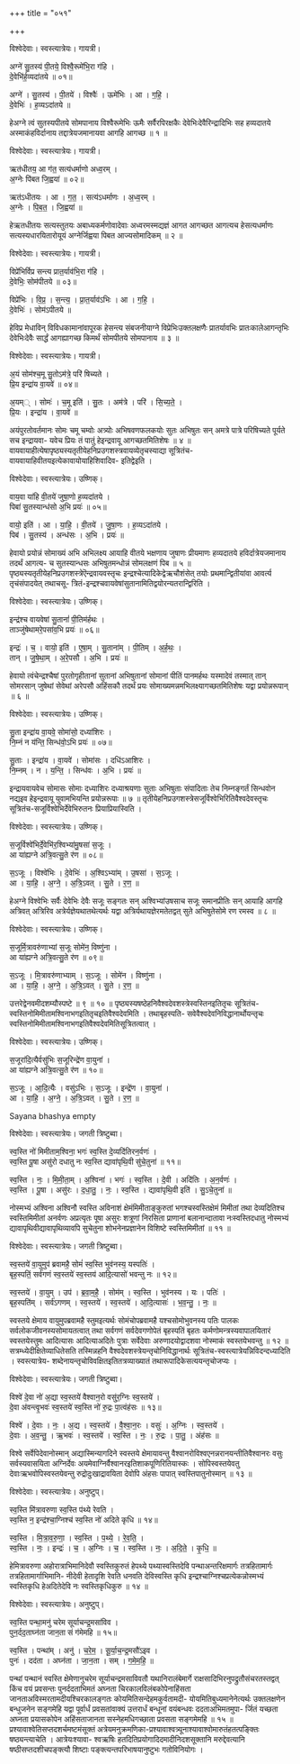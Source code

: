 +++
title = "०५१"

+++


विश्वेदेवाः। स्वस्त्यात्रेयः। गायत्री।

अग्ने॑ सु॒तस्य॑ पी॒तये॒ विश्वै॒रूमे॑भि॒रा ग॑हि ।  
दे॒वेभि॑र्ह॒व्यदा॑तये ॥ ०१॥

अग्ने॑ । सु॒तस्य॑ । पी॒तये॑ । विश्वैः॑ । ऊमे॑भिः । आ । ग॒हि॒ ।  
दे॒वेभिः॑ । ह॒व्यऽदा॑तये ॥

हेअग्ने त्वं सुतस्यपीतये सोमपानाय विश्वैरूमेभिः ऊमैः सर्वैरपिरक्षकैः देवेभिःदेवैरिन्द्रादिभिः सह हव्यदातये अस्माकंहविर्दानाय तद्दात्रेयजमानायवा आगहि आगच्छ ॥ १ ॥

विश्वेदेवाः। स्वस्त्यात्रेयः। गायत्री।

ऋत॑धीतय॒ आ ग॑त॒ सत्य॑धर्माणो अध्व॒रम् ।  
अ॒ग्नेः पि॑बत जि॒ह्वया॑ ॥ ०२॥

ऋत॑ऽधीतयः । आ । ग॒त॒ । सत्य॑ऽधर्माणः । अ॒ध्व॒रम् ।  
अ॒ग्नेः । पि॒ब॒त॒ । जि॒ह्वया॑ ॥

हेऋतधीतयः सत्यस्तुतयः अबाध्यकर्मणोवादेवाः अध्वरमस्मद्यज्ञं आगत आगच्छत आगत्यच हेसत्यधर्माणः सत्यस्यधारयितारोयूयं अग्नेर्जिह्वया पिबत आज्यसोमादिकम् ॥ २ ॥

विश्वेदेवाः। स्वस्त्यात्रेयः। गायत्री।

विप्रे॑भिर्विप्र सन्त्य प्रात॒र्याव॑भि॒रा ग॑हि ।  
दे॒वेभिः॒ सोम॑पीतये ॥ ०३॥

विप्रे॑भिः । वि॒प्र॒ । स॒न्त्य॒ । प्रा॒त॒र्याव॑ऽभिः । आ । ग॒हि॒ ।  
दे॒वेभिः॑ । सोम॑ऽपीतये ॥

हेविप्र मेधाविन् विविधकामानांवापूरक हेसन्त्य संबजनीयाग्ने विप्रेभिःउक्तलक्षणैः प्रातर्यावभिः प्रातःकालेआगन्तृभिः देवेभिःदेवैः सार्द्धं आगह्यागच्छ किमर्थं सोमपीतये सोमपानाय ॥ ३ ॥

विश्वेदेवाः। स्वस्त्यात्रेयः। गायत्री।

अ॒यं सोम॑श्च॒मू सु॒तोऽम॑त्रे॒ परि॑ षिच्यते ।  
प्रि॒य इन्द्रा॑य वा॒यवे॑ ॥ ०४॥

अ॒यम्् । सोमः॑ । च॒मू इति॑ । सु॒तः । अम॑त्रे । परि॑ । सि॒च्य॒ते॒ ।  
प्रि॒यः । इन्द्रा॑य । वा॒यवे॑ ॥

अयंपुरतोवर्तमानः सोमः चमू चम्वोः अत्र्योः अभिषवणफलकयोः सुतः अभिषुतः सन् अमत्रे पात्रे परिषिच्यते पूर्यते सच इन्द्रायवा- यवेच प्रियः तं पातुं हेइन्द्रवायू आगच्छतमितिशेषः ॥ ४ ॥ वायवायाहीत्येषापृष्ठ्यस्यतृतीयेहनिप्रउगशस्त्रवायव्येतृचस्याद्या सूत्रितंच-वायवायाहिवीतयइत्येकावायोयाहिशिवादिव- इतिद्वेइति ।

विश्वेदेवाः। स्वस्त्यात्रेयः। उष्णिक्।

वाय॒वा या॑हि वी॒तये॑ जुषा॒णो ह॒व्यदा॑तये ।  
पिबा॑ सु॒तस्यान्ध॑सो अ॒भि प्रयः॑ ॥ ०५॥

वायो॒ इति॑ । आ । या॒हि॒ । वी॒तये॑ । जु॒षा॒णः । ह॒व्यऽदा॑तये ।  
पिब॑ । सु॒तस्य॑ । अन्ध॑सः । अ॒भि । प्रयः॑ ॥

हेवायो प्रयोन्नं सोमाख्यं अभि अभिलक्ष्य आयाहि वीतये भक्षणाय जुषाणः प्रीयमाणः हव्यदातये हविर्दात्रेयजमानाय तदर्थं आगत्य- च सुतस्यान्धसः अभिषुतमन्धोन्नं सोमलक्षणं पिब ॥ ५ ॥ पृष्ठ्यस्यतृतीयेहनिप्रउगशस्त्रेऎन्द्रवायवस्तृचः इन्द्रश्चेत्यादिकेद्वेऋचौशंसेत् तयोः प्रथमान्द्वितीयांवा आवर्त्य तृचंसंपादयेत् तथाचसू- त्रितं-इन्द्रश्चवायवेषांसुतानामितिद्वयोरन्यतरान्द्विरिति ।

विश्वेदेवाः। स्वस्त्यात्रेयः। उष्णिक्।

इन्द्र॑श्च वायवेषां सु॒तानां॑ पी॒तिम॑र्हथः ।  
ताञ्जु॑षेथामरे॒पसा॑व॒भि प्रयः॑ ॥ ०६॥

इन्द्रः॑ । च॒ । वायो॒ इति॑ । ए॒षा॒म् । सु॒ताना॑म् । पी॒तिम् । अ॒र्ह॒थः॒ ।  
तान् । जु॒षे॒था॒म् । अ॒रे॒पसौ । अ॒भि । प्रयः॑ ॥

हेवायो त्वंचेन्द्रश्चैषां पुरतोगृहीतानां सुतानां अभिषुतानां सोमानां पीतिं पानमर्हथः यस्मादेवं तस्मात् तान् सोमरसान् जुषेथां सेवेथां अरेपसौ अहिंसकौ तदर्थं प्रयः सोमाख्यमन्नमभिलक्ष्यागच्छतमितिशेषः यद्वा प्रयोन्नरूपान् ॥ ६ ॥

विश्वेदेवाः। स्वस्त्यात्रेयः। उष्णिक्।

सु॒ता इन्द्रा॑य वा॒यवे॒ सोमा॑सो॒ दध्या॑शिरः ।  
नि॒म्नं न य॑न्ति॒ सिन्ध॑वो॒ऽभि प्रयः॑ ॥ ०७॥

सु॒ताः । इन्द्रा॑य । वा॒यवे॑ । सोमा॑सः । दधि॑ऽआशिरः ।  
नि॒म्नम् । न । य॒न्ति॒ । सिन्ध॑वः । अ॒भि । प्रयः॑ ॥

इन्द्रायवायवेच सोमासः सोमाः दध्याशिरः दध्याश्रयणाः सुताः अभिषुताः संपादिताः तेच निम्नङ्गर्तं सिन्धवोन नद्यइव हेइन्द्रवायू युवामभियन्ति प्रयोन्नरूपाः ॥ ७ ॥ तृतीयेहनिप्रउगशस्त्रेसजूर्विश्वेभिरितिवैश्वदेवस्तृचः सूत्रितंच-सजूर्विश्वेभिर्देवेभिरुतनः प्रियाप्रियास्विति ।

विश्वेदेवाः। स्वस्त्यात्रेयः। उष्णिक्।

स॒जूर्विश्वे॑भिर्दे॒वेभि॑र॒श्विभ्या॑मु॒षसा॑ स॒जूः ।  
आ या॑ह्यग्ने अत्रि॒वत्सु॒ते र॑ण ॥ ०८॥

स॒ऽजूः । विश्वे॑भिः । दे॒वेभिः॑ । अ॒श्विऽभ्या॑म् । उ॒षसा॑ । स॒ऽजूः ।  
आ । या॒हि॒ । अ॒ग्ने॒ । अ॒त्रि॒ऽवत् । सु॒ते । र॒ण॒ ॥

हेअग्ने विश्वेभिः सर्वैः देवेभिः देवैः सजूः सङ्गतः सन् अश्विभ्यांउषसाच सजूः समानप्रीतिः सन् आयाहि आगहि अत्रिवत् अत्रिरिव अत्रेर्यज्ञेयथातथेत्यर्थः यद्वा अत्रिर्यथायज्ञेरमतेतद्वत् सुते अभिषुतेसोमे रण रमस्व ॥ ८ ॥

विश्वेदेवाः। स्वस्त्यात्रेयः। उष्णिक्।

स॒जूर्मि॒त्रावरु॑णाभ्यां स॒जूः सोमे॑न॒ विष्णु॑ना ।  
आ या॑ह्यग्ने अत्रि॒वत्सु॒ते र॑ण ॥ ०९॥

स॒ऽजूः । मि॒त्रावरु॑णाभ्याम् । स॒ऽजूः । सोमे॑न । विष्णु॑ना ।  
आ । या॒हि॒ । अ॒ग्ने॒ । अ॒त्रि॒ऽवत् । सु॒ते । र॒ण॒ ॥

उत्तरेद्वेनवमीदशम्यौस्पष्टे ॥ ९ ॥ १० ॥ पृष्ठ्यस्यषष्ठेहनिवैश्वदेवशस्त्रेस्वस्तिनइतितृचः सूत्रितंच-स्वस्तिनोमिमीतामश्विनाभगइतितृचइतिवैश्वदेवमिति । तथाबृहस्पति- सवेवैश्वदेवनिविद्धानार्थोयन्तृचः स्वस्तिनोमिमीतामश्विनाभगइतिवैश्वदेवमितिसूत्रितत्वात् ।

विश्वेदेवाः। स्वस्त्यात्रेयः। उष्णिक्।

स॒जूरा॑दि॒त्यैर्वसु॑भिः स॒जूरिन्द्रे॑ण वा॒युना॑ ।  
आ या॑ह्यग्ने अत्रि॒वत्सु॒ते र॑ण ॥ १०॥

स॒ऽजूः । आ॒दि॒त्यैः । वसु॑ऽभिः । स॒ऽजूः । इन्द्रे॑ण । वा॒युना॑ ।  
आ । या॒हि॒ । अ॒ग्ने॒ । अ॒त्रि॒ऽवत् । सु॒ते । र॒ण॒ ॥

Sayana bhashya empty

विश्वेदेवाः। स्वस्त्यात्रेयः। जगती त्रिष्टुब्वा।

स्व॒स्ति नो॑ मिमीताम॒श्विना॒ भगः॑ स्व॒स्ति दे॒व्यदि॑तिरन॒र्वणः॑ ।  
स्व॒स्ति पू॒षा असु॑रो दधातु नः स्व॒स्ति द्यावा॑पृथि॒वी सु॑चे॒तुना॑ ॥ ११॥

स्व॒स्ति । नः॒ । मि॒मी॒ता॒म् । अ॒श्विना॑ । भगः॑ । स्व॒स्ति । दे॒वी । अदि॑तिः । अ॒न॒र्वणः॑ ।  
स्व॒स्ति । पू॒षा । असु॑रः । द॒धा॒तु॒ । नः॒ । स्व॒स्ति । द्यावा॑पृथि॒वी इति॑ । सु॒ऽचे॒तुना॑ ॥

नोस्मभ्यं अश्विना अश्विनौ स्वस्ति अविनाशं क्षेमंमिमीताङ्कुरुतां भगश्चस्वस्तिक्षेमं मिमीतां तथा देव्यदितिश्च स्वस्तिमिमीतां अनर्वणः अप्रत्यृतः पूषा असुरः शत्रूणां निरसिता प्राणानां बलानान्दातावा नःस्वस्तिदधातु नोस्मभ्यं द्यावापृथिवीद्यावापृथिव्यावपि सुचेतुना शोभनेनप्रज्ञानेन विशिष्टे स्वस्तिमिमीतां ॥ ११ ॥

विश्वेदेवाः। स्वस्त्यात्रेयः। जगती त्रिष्टुब्वा।

स्व॒स्तये॑ वा॒युमुप॑ ब्रवामहै॒ सोमं॑ स्व॒स्ति भुव॑नस्य॒ यस्पतिः॑ ।  
बृह॒स्पतिं॒ सर्व॑गणं स्व॒स्तये॑ स्व॒स्तय॑ आदि॒त्यासो॑ भवन्तु नः ॥ १२॥

स्व॒स्तये॑ । वा॒युम् । उप॑ । ब्र॒वा॒म॒है॒ । सोम॑म् । स्व॒स्ति । भुव॑नस्य । यः । पतिः॑ ।  
बृह॒स्पति॑म् । सर्व॑ऽगणम् । स्व॒स्तये॑ । स्व॒स्तये॑ । आ॒दि॒त्यासः॑ । भ॒व॒न्तु॒ । नः॒ ॥

स्वस्तये क्षेमाय वायुमुपब्रवामहै स्तुमइत्यर्थः सोमंचोपब्रवामहै यश्चसोमोभुवनस्य पतिः पालकः सर्वलोकजीवनस्यसोमायतत्वात् तथा सर्वगणं सर्वदेवगणोपेतं बृहस्पतिं बृहतः कर्मणोमन्त्रस्यवापालयितारं स्वस्तयेस्तुमः आदित्यासः आदित्याअदितेः पुत्राः सर्वेदेवाः अरुणादयोद्वादशवा नोस्माकं स्वस्तयेभवन्तु ॥ १२ ॥ सत्रम्ध्येदीक्षितेव्याधितेसति तस्मिन्नहनि वैश्वदेवशस्त्रेयन्तृचोनिविद्धानार्थः सूत्रितंच-स्वस्त्यात्रेयन्निविदन्दध्यादिति । स्वस्त्यात्रेय- शब्देनायन्तृचोविवक्षितइतितत्रव्याख्यातं तथारूपादिकेसत्ययन्तृचोजप्यः ।

विश्वेदेवाः। स्वस्त्यात्रेयः। जगती त्रिष्टुब्वा।

विश्वे॑ दे॒वा नो॑ अ॒द्या स्व॒स्तये॑ वैश्वान॒रो वसु॑र॒ग्निः स्व॒स्तये॑ ।  
दे॒वा अ॑वन्त्वृ॒भवः॑ स्व॒स्तये॑ स्व॒स्ति नो॑ रु॒द्रः पा॒त्वंह॑सः ॥ १३॥

विश्वे॑ । दे॒वाः । नः॒ । अ॒द्य । स्व॒स्तये॑ । वै॒श्वा॒न॒रः । वसुः॑ । अ॒ग्निः । स्व॒स्तये॑ ।  
दे॒वाः । अ॒व॒न्तु॒ । ऋ॒भवः॑ । स्व॒स्तये॑ । स्व॒स्ति । नः॒ । रु॒द्रः । पा॒तु॒ । अंह॑सः ॥

विश्वे सर्वेपिदेवानोस्मान् अद्यास्मिन्यागदिने स्वस्तये क्षेमायावन्तु वैश्वानरोविश्वएनन्नरानयन्तीतिवैश्वानरः वसुः सर्वस्यवासयिता अग्निर्देवः अयमेवाग्निर्वैश्वानरइतिशाकपूणिरितियास्कः । सोपिस्वस्तयेवतु देवाःऋभवोपिस्वस्तयेवन्तु रुद्रोदुःखाद्रावयिता देवोपि अंहसः पापात् स्वस्तिपातुनोस्मान् ॥ १३ ॥

विश्वेदेवाः। स्वस्त्यात्रेयः। अनुष्टुप्।

स्व॒स्ति मि॑त्रावरुणा स्व॒स्ति प॑थ्ये रेवति ।  
स्व॒स्ति न॒ इन्द्र॑श्चा॒ग्निश्च॑ स्व॒स्ति नो॑ अदिते कृधि ॥ १४॥

स्व॒स्ति । मि॒त्रा॒व॒रु॒णा॒ । स्व॒स्ति । प॒थ्ये॒ । रे॒व॒ति॒ ।  
स्व॒स्ति । नः॒ । इन्द्रः॑ । च॒ । अ॒ग्निः । च॒ । स्व॒स्ति । नः॒ । अ॒दि॒ते॒ । कृ॒धि॒ ॥

हेमित्रावरुणा अहोरात्राभिमानिदेवौ स्वस्तिकुरुतं हेपथ्ये पथ्यास्वस्तिदेवि पन्थाअन्तरिक्षमार्गः तत्रहितामार्गः तत्रहितामार्गाभिमानि- नीदेवी हेतादृशि रेवति धनवति देविस्वस्ति कृधि इन्द्रश्चाग्निश्चप्रत्येकन्नोस्मभ्यं स्वस्तिकृधि हेअदितेदेवि नः स्वस्तिकृधिकुरु ॥ १४ ॥

विश्वेदेवाः। स्वस्त्यात्रेयः। अनुष्टुप्।

स्व॒स्ति पन्था॒मनु॑ चरेम सूर्याचन्द्र॒मसा॑विव ।  
पुन॒र्दद॒ताघ्न॑ता जान॒ता सं ग॑मेमहि ॥ १५॥

स्व॒स्ति । पन्था॑म् । अनु॑ । च॒रे॒म॒ । सू॒र्या॒च॒न्द्र॒मसौ॑ऽइव ।  
पुनः॑ । दद॑ता । अघ्न॑ता । जा॒न॒ता । सम् । ग॒मे॒म॒हि॒ ॥

पन्थां पन्थानं स्वस्ति क्षेमेणानुचरेम सूर्याचन्द्रमसाविवतौ यथानिरालंबेमार्गे राक्षसादिभिरनुपद्रुतौसंचरतस्तद्वत् किंच वयं प्रवसन्तः पुनर्ददताभिमतं अघ्नता चिरकालविलंबकोपेनाहिंसता जानताअविस्मरतामदीयश्चिरकालङ्गतः कोयमितिसन्देहमकुर्वतामदी- योयमितिबुध्यमानेनेत्यर्थः उक्तलक्षणेन बन्धुजनेन सङ्गमेहि यद्वा पूर्वार्धं प्रवसतांवाक्यं उत्तरार्धं बन्धूनां वयंबन्धवः ददताअभिमतमुपा- र्जितं यच्छता अघ्नता प्रयासकोपेन अहिंसताजानता सस्नेहमधिगच्छाता प्रवसता सङ्गमेमहि ॥ १५ ॥प्रश्यावाश्वेतिसप्तदशर्चमष्टमंसूक्तं अत्रेयमनुक्रमणिका-प्रश्यावाश्वत्र्यूनाश्यावाश्वोमारुतंहतत्पङ्क्तिः षष्ठ्यन्त्याचेति । आत्रेयःश्यावा- श्वऋषिः हतदितिप्रयोगादिदमादीनिदशसूक्तानि मरुद्देवत्यानि षष्ठीसप्तदशीचपङ्क्त्यौ शिष्टाः पङ्क्त्यन्तपरिभाषयानुष्टुभः गतोविनियोगः ।
